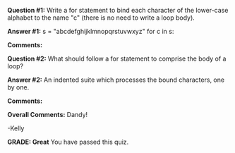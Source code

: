 ﻿**Question #1:**
Write a for statement to bind each character of the lower-case alphabet to the name "c" (there is no need to write a loop body).

**Answer #1:**
s = "abcdefghijklmnopqrstuvwxyz"
for c in s:

**Comments:**

**Question #2:**
What should follow a for statement to comprise the body of a loop?

**Answer #2:**
An indented suite which processes the bound characters, one by one.

**Comments:**

**Overall Comments:**
 Dandy!

-Kelly

**GRADE: Great**
 You have passed this quiz.
